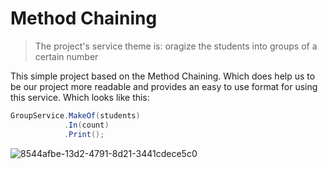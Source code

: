 # Method Chaining
> The project's service theme is: oragize the students into groups of a certain number

This simple project based on the Method Chaining. Which does help us to be our project more readable and provides an easy to use format for using this service. Which looks like this:

```C#
GroupService.MakeOf(students)
            .In(count)
            .Print();
```

![8544afbe-13d2-4791-8d21-3441cdece5c0](https://github.com/vellt/method_chaining/assets/61885011/02dff723-e453-47c5-b7cb-c68222bb8881)
